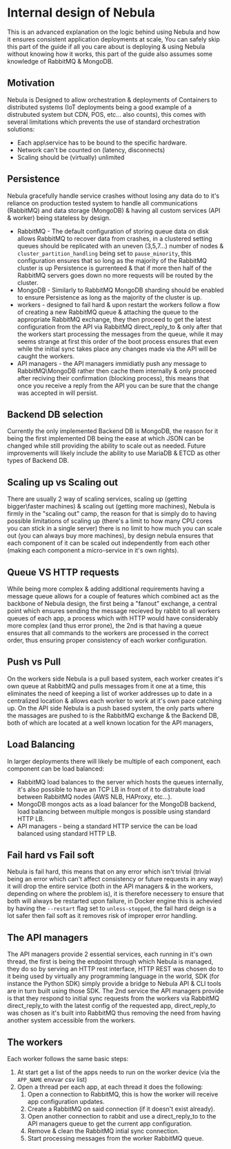 # Internal design of Nebula

This is an advanced explanation on the logic behind using Nebula and how it ensures consistent application deployments at scale, You can safely skip this part of the guide if all you care about is deploying & using Nebula without knowing how it works, this part of the guide also assumes some knowledge of RabbitMQ & MongoDB.

## Motivation

Nebula is Designed to allow orchestration & deployments of Containers to distributed systems (IoT deployments being a good example of a distrubuted system but CDN, POS, etc... also counts), this comes with several limitations which prevents the use of standard orchestration solutions:

 * Each app\service has to be bound to the specific hardware.
 * Network can't be counted on (latency, disconnects)
 * Scaling should be (virtually) unlimited
 
## Persistence

Nebula gracefully handle service crashes without losing any data do to it's reliance on production tested system to handle all communications (RabbitMQ) and data storage (MongoDB) & having all custom services (API & worker) being stateless by design.

 * RabbitMQ - The default configuration of storing queue data on disk allows RabbitMQ to recover data from crashes, in a clustered setting queues should be replicated with an uneven (3,5,7...) number of nodes & `cluster_partition_handling` being set to `pause_minority`, this configuration ensures that so long as the majority of the RabbitMQ cluster is up Persistence is gurrenteed & that if more then half of the RabbitMQ servers goes down no more requests will be routed by the cluster.
 * MongoDB - Similarly to RabbitMQ MongoDB sharding should be enabled to ensure Persistence as long as the majority of the cluster is up.
 * workers - designed to fail hard & upon restart the workers follow a flow of creating a new RabbitMQ queue & attaching the queue to the appropriate RabbitMQ exchange, they then proceed to get the latest configuration from the API via RabbitMQ direct_reply_to & only after that the workers start processing the messages from the queue, while it may seems strange at first this order of the boot process ensures that even while the initial sync takes place any changes made via the API will be caught the workers.
 * API managers - the API managers immidiatly push any message to RabbitMQ\MongoDB rather then cache them internally & only proceed after reciving their confirmation (blocking process), this means that once you receive a reply from the API you can be sure that the change was accepted in will persist.

## Backend DB selection

Currently the only implemented Backend DB is MongoDB, the reason for it being the first implemented DB being the ease at which JSON can be changed while still providing the ability to scale out as needed.
Future improvements will likely include the ability to use MariaDB & ETCD as other types of Backend DB.

## Scaling up vs Scaling out

There are usually 2 way of scaling services, scaling up (getting bigger\faster machines) & scaling out (getting more machines), Nebula is firmly in the "scaling out" camp, the reason for that is simply do to having possible limitations of scaling up (there's a limit to how many CPU cores you can stick in a single server) there is no limit to how much you can scale out (you can always buy more machines), by design nebula ensures that each component of it can be scaled out independently from each other (making each component a micro-service in it's own rights).

## Queue VS HTTP requests

While being more complex & adding additional requirements having a message queue allows for a couple of features which combined act as the backbone of Nebula design, the first being a "fanout" exchange, a central point which ensures sending the message recieved by rabbit to all workers queues of each app, a process which with HTTP would have considerably more complex (and thus error prone), the 2nd is that having a queue ensures that all commands to the workers are processed in the correct order, thus ensuring proper consistency of each worker configuration. 

## Push vs Pull

On the workers side Nebula is a pull based system, each worker creates it's own queue at RabbitMQ and pulls messages from it one at a time, this eliminates the need of keeping a list of worker addresses up to date in a centralized location & allows each worker to work at it's own pace catching up.
On the API side Nebula is a push based system, the only parts where the massages are pushed to is the RabbitMQ exchange & the Backend DB, both of which are located at a well known location for the API managers, 

## Load Balancing

In larger deployments there will likely be multiple of each component, each component can be load balanced:

 * RabbitMQ load balances to the server which hosts the queues internally, it's also possible to have an TCP LB in front of it to distrabute load between RabbitMQ nodes (AWS NLB, HAProxy, etc...).
 * MongoDB mongos acts as a load balancer for the MongoDB backend, load balancing between multiple mongos is possible using standard HTTP LB.
 * API managers - being a standard HTTP service the can be load balanced using standard HTTP LB.

## Fail hard vs Fail soft
Nebula is fail hard, this means that on any error which isn't trivial (trivial being an error which can't affect consistency or future requests in any way) it will drop the entire service (both in the API managers & in the workers, depending on where the problem is), it is therefore necessery to ensure that both will always be restarted upon failure, in Docker engine this is achevied by having the `--restart` flag set to `unless-stopped`, the fail hard deign is a lot safer then fail soft as it removes risk of improper error handling.
 
## The API managers

The API managers provide 2 essential services, each running in it's own thread, the first is being the endpoint through which Nebula is managed, they do so by serving an HTTP rest interface, HTTP REST was chosen do to it being used by virtually any programming language in the world, SDK (for instance the Python SDK) simply provide a bridge to Nebula API & CLI tools are in turn built using those SDK.
The 2nd service the API managers provide is that they respond to initial sync requests from the workers via RabbitMQ direct_reply_to with the latest config of the requested app, direct_reply_to was chosen as it's built into RabbitMQ thus removing the need from having another system accessible from the workers.

## The workers

Each worker follows the same basic steps:

 1. At start get a list of the apps needs to run on the worker device (via the `APP_NAME` envvar csv list)
 2. Open a thread per each app, at each thread it does the following:
    1. Open a connection to RabbitMQ, this is how the worker will receive app configuration updates.
    2. Create a RabbitMQ on said connection (if it doesn't exist already).
    3. Open another connection to rabbit and use a direct_reply_to to the API managers queue to get the current app configuration.
    4. Remove & clean the RabbitMQ intial sync connection.
    4. Start processing messages from the worker RabbitMQ queue.
